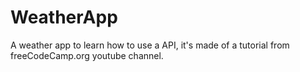 # WeatherApp
A weather app to learn how to use a API, it's made of a tutorial from freeCodeCamp.org youtube channel.
